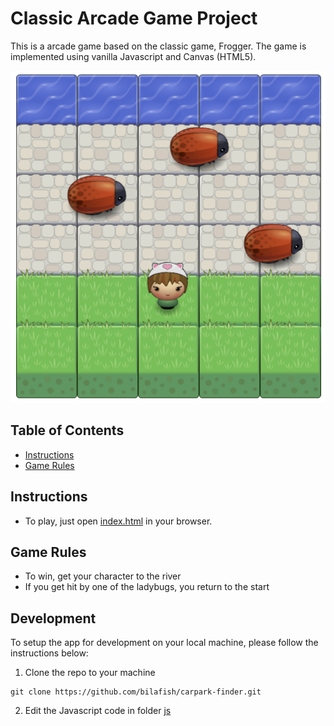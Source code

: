 # Classic Arcade Game Project
This is a arcade game based on the classic game, Frogger.
The game is implemented using vanilla Javascript and Canvas (HTML5).

![Game Screenshot](./screenshots/Screen-1.png)

## Table of Contents

- [Instructions](#instructions)
- [Game Rules](#rules)

## Instructions

* To play, just open [index.html](./index.html) in your browser.

## Game Rules

* To win, get your character to the river
* If you get hit by one of the ladybugs, you return to the start

## Development
To setup the app for development on your local machine, please follow the instructions below:
1. Clone the repo to your machine
```
git clone https://github.com/bilafish/carpark-finder.git
```
2. Edit the Javascript code in folder [js](./js/)
